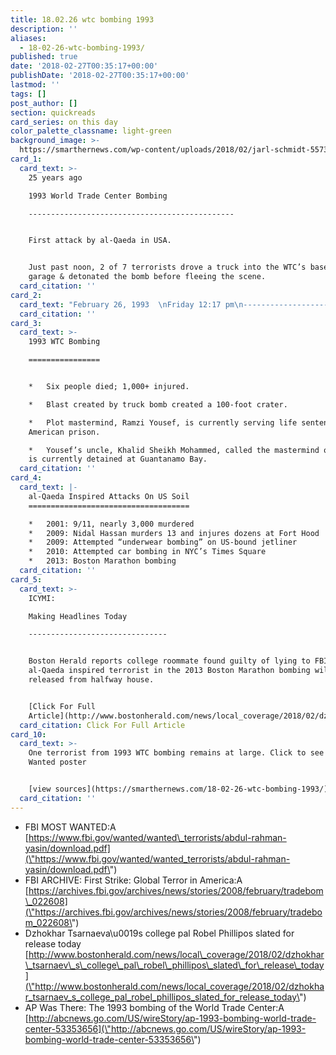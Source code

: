 ```yaml
---
title: 18.02.26 wtc bombing 1993
description: ''
aliases:
  - 18-02-26-wtc-bombing-1993/
published: true
date: '2018-02-27T00:35:17+00:00'
publishDate: '2018-02-27T00:35:17+00:00'
lastmod: ''
tags: []
post_author: []
section: quickreads
card_series: on this day
color_palette_classname: light-green
background_image: >-
  https://smarthernews.com/wp-content/uploads/2018/02/jarl-schmidt-557318-360x360.jpg
card_1:
  card_text: >-
    25 years ago  

    1993 World Trade Center Bombing

    ----------------------------------------------


    First attack by al-Qaeda in USA.


    Just past noon, 2 of 7 terrorists drove a truck into the WTC’s basement
    garage & detonated the bomb before fleeing the scene.
  card_citation: ''
card_2:
  card_text: "February 26, 1993  \nFriday 12:17 pm\n-----------------------------------\n\n> “…Middle Eastern terrorism had arrived on American soila\x14with a bang”\n> \n> FBI, \"First Strike: Global Terror in America\""
  card_citation: ''
card_3:
  card_text: >-
    1993 WTC Bombing

    ================


    *   Six people died; 1,000+ injured.

    *   Blast created by truck bomb created a 100-foot crater.

    *   Plot mastermind, Ramzi Yousef, is currently serving life sentence in
    American prison.

    *   Yousef’s uncle, Khalid Sheikh Mohammed, called the mastermind of 9/11,
    is currently detained at Guantanamo Bay.
  card_citation: ''
card_4:
  card_text: |-
    al-Qaeda Inspired Attacks On US Soil
    ====================================

    *   2001: 9/11, nearly 3,000 murdered
    *   2009: Nidal Hassan murders 13 and injures dozens at Fort Hood
    *   2009: Attempted “underwear bombing” on US-bound jetliner
    *   2010: Attempted car bombing in NYC’s Times Square
    *   2013: Boston Marathon bombing
  card_citation: ''
card_5:
  card_text: >-
    ICYMI:  

    Making Headlines Today

    -------------------------------


    Boston Herald reports college roommate found guilty of lying to FBI about
    al-Qaeda inspired terrorist in the 2013 Boston Marathon bombing will be
    released from halfway house.


    [Click For Full
    Article](http://www.bostonherald.com/news/local_coverage/2018/02/dzhokhar_tsarnaev_s_college_pal_robel_phillipos_slated_for_release_today)
  card_citation: Click For Full Article
card_10:
  card_text: >-
    One terrorist from 1993 WTC bombing remains at large. Click to see FBI Most
    Wanted poster


    [view sources](https://smarthernews.com/18-02-26-wtc-bombing-1993/)
  card_citation: ''
---
```

*   FBI MOST WANTED:A [https://www.fbi.gov/wanted/wanted\_terrorists/abdul-rahman-yasin/download.pdf](\"https://www.fbi.gov/wanted/wanted_terrorists/abdul-rahman-yasin/download.pdf\")
*   FBI ARCHIVE: First Strike: Global Terror in America:A [https://archives.fbi.gov/archives/news/stories/2008/february/tradebom\_022608](\"https://archives.fbi.gov/archives/news/stories/2008/february/tradebom_022608\")
*   Dzhokhar Tsarnaeva\\u0019s college pal Robel Phillipos slated for release today [http://www.bostonherald.com/news/local\_coverage/2018/02/dzhokhar\_tsarnaev\_s\_college\_pal\_robel\_phillipos\_slated\_for\_release\_today](\"http://www.bostonherald.com/news/local_coverage/2018/02/dzhokhar_tsarnaev_s_college_pal_robel_phillipos_slated_for_release_today\")
*   AP Was There: The 1993 bombing of the World Trade Center:A [http://abcnews.go.com/US/wireStory/ap-1993-bombing-world-trade-center-53353656](\"http://abcnews.go.com/US/wireStory/ap-1993-bombing-world-trade-center-53353656\")